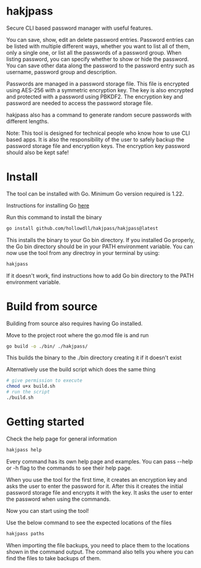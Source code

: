 # hakjpass
Secure CLI based password manager with useful features.

You can save, show, edit an delete password entries.
Password entries can be listed with multiple different ways, whether you want to list all of them, only a single one,
or list all the passwords of a password group. When listing password, you can specify whether to show or hide the password.
You can save other data along the password to the password entry such as username, password group and description.

Passwords are managed in a password storage file. This file is encrypted using AES-256 with a symmetric encryption key.
The key is also encrypted and protected with a password using PBKDF2. The encryption key and password are needed to access the password storage file.

hakjpass also has a command to generate random secure passwords with different lengths.

Note: This tool is designed for technical people who know how to use CLI based apps. It is also the responsibility of the user to safely backup the password storage file and encryption keys. The encryption key password should also be kept safe!

# Install

The tool can be installed with Go. Minimum Go version required is 1.22.

Instructions for installing Go [here](https://go.dev/doc/install)

Run this command to install the binary
```sh
go install github.com/hollowdll/hakjpass/hakjpass@latest
```

This installs the binary to your Go bin directory. If you installed Go properly, the Go bin directory should be in your PATH environment variable. You can now use the tool from any directroy in your terminal by using:

```sh
hakjpass
```

If it doesn't work, find instructions how to add Go bin directory to the PATH environment variable.

# Build from source

Building from source also requires having Go installed.

Move to the project root where the go.mod file is and run
```sh
go build -o ./bin/ ./hakjpass/
```
This builds the binary to the ./bin directory creating it if it doesn't exist

Alternatively use the build script which does the same thing
```sh
# give permission to execute
chmod u+x build.sh
# run the script
./build.sh
```

# Getting started

Check the help page for general information
```sh
hakjpass help
```
Every command has its own help page and examples. You can pass --help or -h flag to the commands to see their help page.

When you use the tool for the first time, it creates an encryption key and asks the user to enter the password for it. After this it creates the initial password storage file and encrypts it with the key. It asks the user to enter the password when using the commands.

Now you can start using the tool!

Use the below command to see the expected locations of the files
```sh
hakjpass paths
```
When importing the file backups, you need to place them to the locations shown in the command output. The command also tells you where you can find the files to take backups of them.
